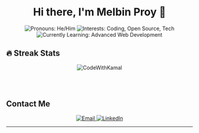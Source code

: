 <h1 align="center">Hi there, I'm Melbin Proy 👋</h1>

<p align="center">
  <img src="https://img.shields.io/badge/Pronouns-He%2FHim-blue" alt="Pronouns: He/Him">
  <img src="https://img.shields.io/badge/Interests-Coding%2C%20Open%20Source%2C%20Tech-brightgreen" alt="Interests: Coding, Open Source, Tech">
  <img src="https://img.shields.io/badge/Currently%20Learning-Advanced%20Web%20Development-yellow" alt="Currently Learning: Advanced Web Development">
</p>

## 🔥 Streak Stats

<p align="center"><img src="https://github-readme-streak-stats.herokuapp.com/?user=CodeWithKamal&theme=algolia" alt="CodeWithKamal" /></p>

<br>
<br>

## Contact Me

<p align="center">
  <a href="mailto:melbinproy76@gmail.com">
    <img src="https://img.shields.io/badge/Email-melbinproy76@gmail.com-red" alt="Email">
  </a>
  <a href="https://www.linkedin.com/in/melbin-p-roy">
    <img src="https://img.shields.io/badge/LinkedIn-Melbin%20P%20Roy-blue" alt="LinkedIn">
  </a>
</p>

---
